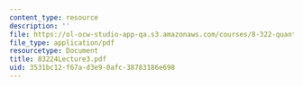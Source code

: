 ```yaml
---
content_type: resource
description: ''
file: https://ol-ocw-studio-app-qa.s3.amazonaws.com/courses/8-322-quantum-theory-ii-spring-2003/3531bc12f67ad3e90afc38783186e698_83224Lecture3.pdf
file_type: application/pdf
resourcetype: Document
title: 83224Lecture3.pdf
uid: 3531bc12-f67a-d3e9-0afc-38783186e698
---
```

